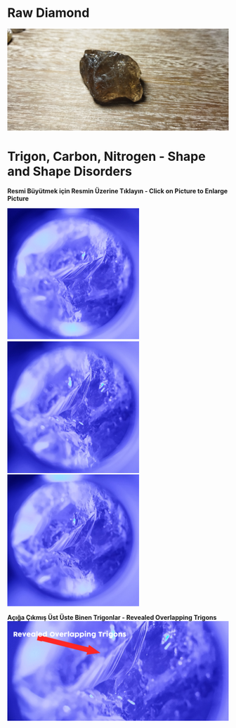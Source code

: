 <h1>Raw Diamond</h1>

<img src="https://raw.githubusercontent.com/meforce/raw-diamond/main/images/IMG_20220707_122604-1.jpg"/>

<h1>Trigon, Carbon, Nitrogen - Shape and Shape Disorders</h1>

<b>Resmi Büyütmek için Resmin Üzerine Tıklayın - Click on Picture to Enlarge Picture</b>

<img src="https://raw.githubusercontent.com/meforce/raw-diamond/main/images/IMG_20220716_121102-2.jpg" width="300"/><img src="https://raw.githubusercontent.com/meforce/raw-diamond/main/images/IMG_20220716_121113-2.jpg" width="300"/><img src="https://raw.githubusercontent.com/meforce/raw-diamond/main/images/IMG_20220716_121133-2.jpg" width="300"/>

<b>Açığa Çıkmış Üst Üste Binen Trigonlar - Revealed Overlapping Trigons</b>
<img src="https://raw.githubusercontent.com/meforce/raw-diamond/main/images/IMG_20220716_1211133-2.jpg"/>
